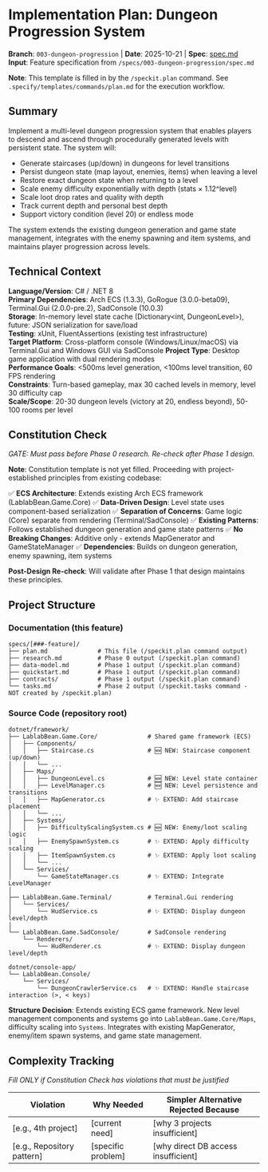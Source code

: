 # Implementation Plan: Dungeon Progression System

**Branch**: `003-dungeon-progression` | **Date**: 2025-10-21 | **Spec**: [spec.md](./spec.md)
**Input**: Feature specification from `/specs/003-dungeon-progression/spec.md`

**Note**: This template is filled in by the `/speckit.plan` command. See `.specify/templates/commands/plan.md` for the execution workflow.

## Summary

Implement a multi-level dungeon progression system that enables players to descend and ascend through procedurally generated levels with persistent state. The system will:
- Generate staircases (up/down) in dungeons for level transitions
- Persist dungeon state (map layout, enemies, items) when leaving a level
- Restore exact dungeon state when returning to a level
- Scale enemy difficulty exponentially with depth (stats × 1.12^level)
- Scale loot drop rates and quality with depth
- Track current depth and personal best depth
- Support victory condition (level 20) or endless mode

The system extends the existing dungeon generation and game state management, integrates with the enemy spawning and item systems, and maintains player progression across levels.

## Technical Context

<!--
  ACTION REQUIRED: Replace the content in this section with the technical details
  for the project. The structure here is presented in advisory capacity to guide
  the iteration process.
-->

**Language/Version**: C# / .NET 8  
**Primary Dependencies**: Arch ECS (1.3.3), GoRogue (3.0.0-beta09), Terminal.Gui (2.0.0-pre.2), SadConsole (10.0.3)  
**Storage**: In-memory level state cache (Dictionary<int, DungeonLevel>), future: JSON serialization for save/load  
**Testing**: xUnit, FluentAssertions (existing test infrastructure)  
**Target Platform**: Cross-platform console (Windows/Linux/macOS) via Terminal.Gui and Windows GUI via SadConsole
**Project Type**: Desktop game application with dual rendering modes  
**Performance Goals**: <500ms level generation, <100ms level transition, 60 FPS rendering  
**Constraints**: Turn-based gameplay, max 30 cached levels in memory, level 30 difficulty cap  
**Scale/Scope**: 20-30 dungeon levels (victory at 20, endless beyond), 50-100 rooms per level

## Constitution Check

*GATE: Must pass before Phase 0 research. Re-check after Phase 1 design.*

**Note**: Constitution template is not yet filled. Proceeding with project-established principles from existing codebase:

✅ **ECS Architecture**: Extends existing Arch ECS framework (LablabBean.Game.Core)
✅ **Data-Driven Design**: Level state uses component-based serialization
✅ **Separation of Concerns**: Game logic (Core) separate from rendering (Terminal/SadConsole)
✅ **Existing Patterns**: Follows established dungeon generation and game state patterns
✅ **No Breaking Changes**: Additive only - extends MapGenerator and GameStateManager
✅ **Dependencies**: Builds on dungeon generation, enemy spawning, item systems

**Post-Design Re-check**: Will validate after Phase 1 that design maintains these principles.

## Project Structure

### Documentation (this feature)

```
specs/[###-feature]/
├── plan.md              # This file (/speckit.plan command output)
├── research.md          # Phase 0 output (/speckit.plan command)
├── data-model.md        # Phase 1 output (/speckit.plan command)
├── quickstart.md        # Phase 1 output (/speckit.plan command)
├── contracts/           # Phase 1 output (/speckit.plan command)
└── tasks.md             # Phase 2 output (/speckit.tasks command - NOT created by /speckit.plan)
```

### Source Code (repository root)
<!--
  ACTION REQUIRED: Replace the placeholder tree below with the concrete layout
  for this feature. Delete unused options and expand the chosen structure with
  real paths (e.g., apps/admin, packages/something). The delivered plan must
  not include Option labels.
-->

```
dotnet/framework/
├── LablabBean.Game.Core/              # Shared game framework (ECS)
│   ├── Components/
│   │   ├── Staircase.cs               # 🆕 NEW: Staircase component (up/down)
│   │   └── ...
│   ├── Maps/
│   │   ├── DungeonLevel.cs            # 🆕 NEW: Level state container
│   │   ├── LevelManager.cs            # 🆕 NEW: Level persistence and transitions
│   │   ├── MapGenerator.cs            # ✨ EXTEND: Add staircase placement
│   │   └── ...
│   ├── Systems/
│   │   ├── DifficultyScalingSystem.cs # 🆕 NEW: Enemy/loot scaling logic
│   │   ├── EnemySpawnSystem.cs        # ✨ EXTEND: Apply difficulty scaling
│   │   ├── ItemSpawnSystem.cs         # ✨ EXTEND: Apply loot scaling
│   │   └── ...
│   └── Services/
│       └── GameStateManager.cs        # ✨ EXTEND: Integrate LevelManager
│
├── LablabBean.Game.Terminal/          # Terminal.Gui rendering
│   └── Services/
│       └── HudService.cs              # ✨ EXTEND: Display dungeon level/depth
│
└── LablabBean.Game.SadConsole/        # SadConsole rendering
    └── Renderers/
        └── HudRenderer.cs             # ✨ EXTEND: Display dungeon level/depth

dotnet/console-app/
└── LablabBean.Console/
    └── Services/
        └── DungeonCrawlerService.cs   # ✨ EXTEND: Handle staircase interaction (>, < keys)
```

**Structure Decision**: Extends existing ECS game framework. New level management components and systems go into `LablabBean.Game.Core/Maps`, difficulty scaling into `Systems`. Integrates with existing MapGenerator, enemy/item spawn systems, and game state management.

## Complexity Tracking

*Fill ONLY if Constitution Check has violations that must be justified*

| Violation | Why Needed | Simpler Alternative Rejected Because |
|-----------|------------|-------------------------------------|
| [e.g., 4th project] | [current need] | [why 3 projects insufficient] |
| [e.g., Repository pattern] | [specific problem] | [why direct DB access insufficient] |

